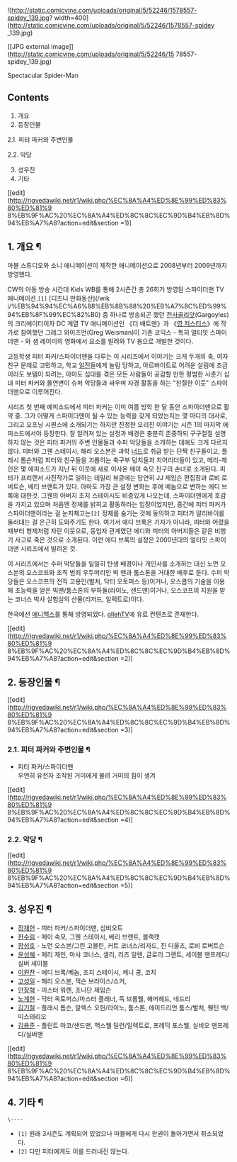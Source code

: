 ![http://static.comicvine.com/uploads/original/5/52246/1578557-spidey_139.jpg?
width=400](http://static.comicvine.com/uploads/original/5/52246/1578557-spidey
_139.jpg)

[[JPG external image]](http://static.comicvine.com/uploads/original/5/52246/15
78557-spidey_139.jpg)

Spectacular Spider-Man

## Contents

    

1. 개요 
2. 등장인물 
    

2.1. 피터 파커와 주변인물

2.2. 악당

3. 성우진 
4. 기타 

[[edit](http://rigvedawiki.net/r1/wiki.php/%EC%8A%A4%ED%8E%99%ED%83%80%ED%81%9
8%EB%9F%AC%20%EC%8A%A4%ED%8C%8C%EC%9D%B4%EB%8D%94%EB%A7%A8?action=edit&section
=1)]

## 1. 개요 ¶

마블 스튜디오와 소니 애니메이션이 제작한 애니메이션으로 2008년부터 2009년까지 방영했다.

  

CW의 아동 방송 시간대 Kids WB를 통해 2시즌간 총 26회가 방영된 스파이더맨 TV 애니메이션.`[1]` [디즈니 만화동산](/wik
i/%EB%94%94%EC%A6%88%EB%8B%88%20%EB%A7%8C%ED%99%94%EB%8F%99%EC%82%B0) 중 하나로
방송되곤 했던 [전사골리앗](%EC%A0%84%EC%82%AC%20%EA%B3%A8%EB%A6%AC%EC%95%97.md)(Gargoyles)의
크리에이터이자 DC 계열 TV 애니메이션인 《더 배트맨》과 《[영 저스티스](%EC%98%81%20%EC%A0%80%EC%8A%A4%ED%8B%B0%EC%8A%A4%28%EC%95%A0%EB%8B%88%EB%A9%94%EC%9D%B4%EC%85%98%29.md)》에 작가로
참여했던 그레그 와이즈먼(Greg Weisman)이 기존 코믹스 - 특히 얼티밋 스파이더맨 - 와 샘 레이미의 영화에서 요소를 빌려와 TV
용으로 개발한 것이다.

  

고등학생 피터 파커/스파이더맨을 다루는 이 시리즈에서 이야기는 크게 두개의 축, 여자 친구 문제로 고민하고, 학교
[일진](%EC%9D%BC%EC%A7%84.md)들에게 놀림 당하고, 아르바이트로 어려운 살림에 조금이라도 보탬이 되려는, 아마도
십대를 겪은 모든 사람들이 공감할 만한 평범한 사춘기 십대 피터 파커와 돌연변이 슈퍼 악당들과 싸우며 자경 활동을 하는 "친절한 이웃"
스파이더맨으로 이루어진다.

  

시리즈 첫 번째 에피소드에서 피터 파커는 이미 여름 방학 한 달 동안 스파이더맨으로 활약 중. 그가 어떻게 스파이더맨이 될 수 있는 능력을
갖게 되었는지는 몇 마디의 대사로, 그리고 오프닝 시퀀스에 소개되기는 하지만 진정한 오리진 이야기는 시즌 1의 마지막 에피소드에서야
등장한다. 잘 알려져 있는 설정과 배경은 충분히 존중하되 구구절절 설명하지 않는 것은 피터 파커의 주변 인물들과 수퍼 악당들을 소개하는
데에도 크게 다르지 않다. 피터와 그웬 스테이시, 해리 오스본은 과학 [너드](%EB%84%88%EB%93%9C.md)로 취급 받는
단짝 친구들이고, 플래시 톰슨처럼 피터와 친구들을 괴롭히는 축구부 덩치들과 치어리더들이 있고, 메리-제인은 몇 에피소드가 지난 뒤 이웃에
새로 이사온 메이 숙모 친구의 손녀로 소개된다. 피터가 프리랜서 사진작가로 일하는 데일리 뷰글에는 당연히 JJ 제임슨 편집장과 로비
로버트슨, 베티 브랜트가 있다. 아마도 가장 큰 설정 변화는 후에 베놈으로 변하는 에디 브록에 대한것. 그웬의 아버지 조지 스테이시도
비중있게 나오는데, 스파이더맨에게 호감을 가지고 있으며 처음엔 정체를 밝히고 활동하라는 입장이었지만, 중간에 피터 파커가 스파이더맨이라는 걸
눈치채고는`[2]` 정체를 숨기는 것에 동의하고 피터가 알리바이를 둘러대는 걸 은근히 도와주기도 한다. 여기서 에디 브록은 기자가 아니라,
피터와 어렸을 때부터 형제처럼 자란 이웃으로, 동업자 관계였던 에디와 피터의 아버지들은 같은 비행기 사고로 죽은 것으로 소개된다. 이런 에디
브록의 설정은 2000년대의 얼티밋 스파이더맨 시리즈에서 빌려온 것.

  

이 시리즈에서는 수퍼 악당들을 일일히 탄생 배경이나 개인사를 소개하는 대신 노먼 오스본의 오스코프와 조직 범죄 우두머리인 빅 맨과 툼스톤을
거대한 배후로 둔다. 수퍼 악당들은 오스코프의 전직 고용인(벌처, 닥터 오토퍼스 등)이거나, 오스콥의 기술을 이용해 초능력을 얻은
빅맨/툼스톤의 부하들(라이노, 샌드맨)이거나, 오스코프의 지원을 받는 코너스 박사 실험실의 산물(리저드, 일렉트로)이다.

  

한국에선 [애니맥스](%EC%95%A0%EB%8B%88%EB%A7%A5%EC%8A%A4.md)를 통해 방영되었다. [ollehTV](olleh%20TV.md)에 유료 컨텐츠로 존재한다.

  

[[edit](http://rigvedawiki.net/r1/wiki.php/%EC%8A%A4%ED%8E%99%ED%83%80%ED%81%9
8%EB%9F%AC%20%EC%8A%A4%ED%8C%8C%EC%9D%B4%EB%8D%94%EB%A7%A8?action=edit&section
=2)]

## 2. 등장인물 ¶

[[edit](http://rigvedawiki.net/r1/wiki.php/%EC%8A%A4%ED%8E%99%ED%83%80%ED%81%9
8%EB%9F%AC%20%EC%8A%A4%ED%8C%8C%EC%9D%B4%EB%8D%94%EB%A7%A8?action=edit&section
=3)]

### 2.1. 피터 파커와 주변인물 ¶

  * 피터 파커/스파이더맨  
우연히 유전자 조작된 거미에게 물려 거미의 힘이 생겨  

[[edit](http://rigvedawiki.net/r1/wiki.php/%EC%8A%A4%ED%8E%99%ED%83%80%ED%81%9
8%EB%9F%AC%20%EC%8A%A4%ED%8C%8C%EC%9D%B4%EB%8D%94%EB%A7%A8?action=edit&section
=4)]

### 2.2. 악당 ¶

  

[[edit](http://rigvedawiki.net/r1/wiki.php/%EC%8A%A4%ED%8E%99%ED%83%80%ED%81%9
8%EB%9F%AC%20%EC%8A%A4%ED%8C%8C%EC%9D%B4%EB%8D%94%EB%A7%A8?action=edit&section
=5)]

## 3. 성우진 ¶

  * [정재헌](%EC%A0%95%EC%9E%AC%ED%97%8C.md) \- 피터 파커/스파이더맨, 심비오트
  * [한수림](%ED%95%9C%EC%88%98%EB%A6%BC.md) \- 메이 숙모, 그웬 스테이시, 베리 브랜트, 블랙캣
  * [장성호](%EC%9E%A5%EC%84%B1%ED%98%B8.md) \- 노먼 오스본/그린 고블린, 커트 코너스/리자드, 진 디울즈, 로비 로버트슨
  * [윤성혜](%EC%9C%A4%EC%84%B1%ED%98%9C.md) \- 메리 제인, 마샤 코너스, 샐리, 리즈 알렌, 글로리 그랜트, 세이블 맨프레디/실버 세이블
  * [이원찬](%EC%9D%B4%EC%9B%90%EC%B0%AC.md) \- 에디 브록/베놈, 조지 스테이시, 케니 콩, 코치
  * [고성일](%EA%B3%A0%EC%84%B1%EC%9D%BC.md) \- 해리 오스본, 잭슨 브라이스/쇼커, 
  * [안장혁](%EC%95%88%EC%9E%A5%ED%98%81.md) \- 미스터 워렌, 조나단 제임슨
  * [노계현](%EB%85%B8%EA%B3%84%ED%98%84.md) \- 닥터 옥토퍼스/마스터 플래너, 독 브롬웰, 해머헤드, 네드리
  * [김기철](%EA%B9%80%EA%B8%B0%EC%B2%A0.md) \- 플래시 톰슨, 알렉스 오헌/라이노, 툼스톤, 에이드리언 툼스/벌처, 퀜틴 백/미스테리오
  * [김용준](%EA%B9%80%EC%9A%A9%EC%A4%80.md) \- 플린트 마코/샌드맨, 맥스웰 딜런/일렉트로, 프레딕 포스웰, 실비오 맨프레디/실버맨  

[[edit](http://rigvedawiki.net/r1/wiki.php/%EC%8A%A4%ED%8E%99%ED%83%80%ED%81%9
8%EB%9F%AC%20%EC%8A%A4%ED%8C%8C%EC%9D%B4%EB%8D%94%EB%A7%A8?action=edit&section
=6)]

## 4. 기타 ¶

  

`\----`

  * `[1]` 원래 3시즌도 계획되어 있었으나 마블에게 다시 판권이 돌아가면서 취소되었다.
  * `[2]` 다만 피터에게도 이를 드러내진 않는다.

